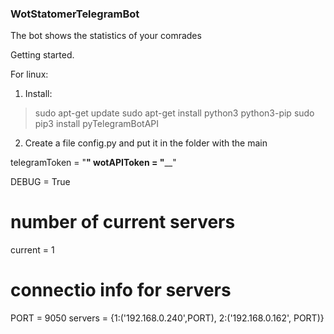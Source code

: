 ### WotStatomerTelegramBot
 The bot shows the statistics of your comrades

Getting started.

For linux:

1. Install:

>sudo apt-get update
sudo apt-get install python3 python3-pip
sudo pip3 install pyTelegramBotAPI 

2. Create a file config.py and put it in the folder with the main

telegramToken = "____________"
wotAPIToken = "______________"

DEBUG = True

# number of current servers
current = 1
# connectio info for servers
PORT = 9050
servers = {1:('192.168.0.240',PORT), 2:('192.168.0.162', PORT)}
